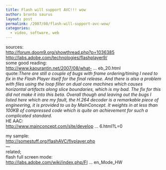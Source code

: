 ```yaml
---
title: Flash will support AVC!!! wow
author: bronto saurus
layout: post
permalink: /2007/08/flash-will-support-avc-wow/
categories:
  - video, software, web
---
```

sources:  
<a href="http://forum.doom9.org/showthread.php?p=1036385" target="_blank" >http://forum.doom9.org/showthread.php?p=1036385</a>  
<a href="http://labs.adobe.com/technologies/flashplayer9/" target="_blank" >http://labs.adobe.com/technologies/flashplayer9/</a>  
some good reading:  
<a href="http://www.kaourantin.net/2007/08/what-just-happened-to-video-on-web_20.html" target="_blank" >http://www.kaourantin.net/2007/08/what- &#8230; eb_20.html</a>  
quote:*There are still a couple of bugs with frame ordering/timing I need to fix in the Flash Player itself for the final release. And there is also a problem with files using the loop filter on dual core machines which causes horizontal artifacts along slice boundaries, which is my bad. The fix for this did not make it into this beta. Overall though and leaving out the bugs I listed here which are my fault, the H.264 decoder is a remarkable piece of engineering, it is provided to us by MainConcept. It weights in at less than 100KB of compressed code which is quite an achievement for such a complicated standard.*  
HE AAC:  
<a href="http://www.mainconcept.com/site/developer-products-6/aac-he-sdk-7826/information-7836.html?L=0" target="_blank" >http://www.mainconcept.com/site/develop &#8230; 6.html?L=0</a>

my sample:  
<a href="http://somestuff.org/flashAVC/flvplayer.php" target="_blank" >http://somestuff.org/flashAVC/flvplayer.php</a>  
&#8212;  
related;  
flash full screen mode:  
<a href="http://labs.adobe.com/wiki/index.php/Flash_Player:9:Update:Full-Screen_Mode_HW" target="_blank" >http://labs.adobe.com/wiki/index.php/Fl &#8230; en_Mode_HW</a>